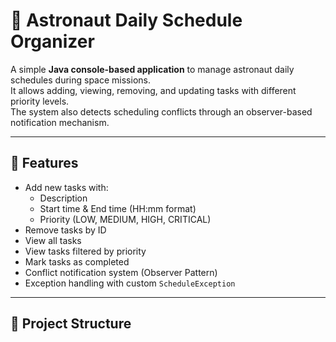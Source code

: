 # 🚀 Astronaut Daily Schedule Organizer

A simple **Java console-based application** to manage astronaut daily schedules during space missions.  
It allows adding, viewing, removing, and updating tasks with different priority levels.  
The system also detects scheduling conflicts through an observer-based notification mechanism.  

---

## 📌 Features
- Add new tasks with:
  - Description  
  - Start time & End time (HH:mm format)  
  - Priority (LOW, MEDIUM, HIGH, CRITICAL)  
- Remove tasks by ID  
- View all tasks  
- View tasks filtered by priority  
- Mark tasks as completed  
- Conflict notification system (Observer Pattern)  
- Exception handling with custom `ScheduleException`  

---

## 📂 Project Structure
